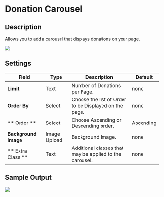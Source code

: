 # Donation Carousel

## Description

Allows you to add a carousel that displays donations on your page.

![](http://transvelo.github.io/bethlehem/docs/images/vc-donation-carousel-settings.png)

## Settings

| Field | Type | Description | Default
| -- | -- | -- | -- |
| **Limit** | Text | Number of Donations per Page. | none
| **Order By** | Select | Choose the list of Order to be Displayed on the page. | none
| ** Order ** | Select | Choose Ascending or Descending order. | Ascending  |
| **Background Image** | Image Upload | Background Image. | none
| ** Extra Class ** | Text | Additional classes that may be applied to the carousel. | none

## Sample Output

![](http://transvelo.github.io/bethlehem/docs/images/vc-donation-carousel-output.png)
